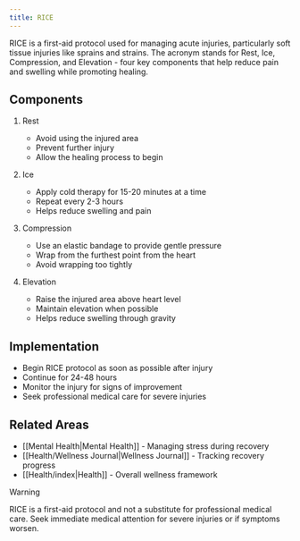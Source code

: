 ```yaml
---
title: RICE
---
```


RICE is a first-aid protocol used for managing acute injuries, particularly soft tissue injuries like sprains and strains. The acronym stands for Rest, Ice, Compression, and Elevation - four key components that help reduce pain and swelling while promoting healing.

## Components

1. Rest

   - Avoid using the injured area
   - Prevent further injury
   - Allow the healing process to begin

2. Ice

   - Apply cold therapy for 15-20 minutes at a time
   - Repeat every 2-3 hours
   - Helps reduce swelling and pain

3. Compression

   - Use an elastic bandage to provide gentle pressure
   - Wrap from the furthest point from the heart
   - Avoid wrapping too tightly

4. Elevation
   - Raise the injured area above heart level
   - Maintain elevation when possible
   - Helps reduce swelling through gravity

## Implementation

- Begin RICE protocol as soon as possible after injury
- Continue for 24-48 hours
- Monitor the injury for signs of improvement
- Seek professional medical care for severe injuries

## Related Areas

- [[Mental Health|Mental Health]] - Managing stress during recovery
- [[Health/Wellness Journal|Wellness Journal]] - Tracking recovery progress
- [[Health/index|Health]] - Overall wellness framework

> [!warning]
> RICE is a first-aid protocol and not a substitute for professional medical care. Seek immediate medical attention for severe injuries or if symptoms worsen.
